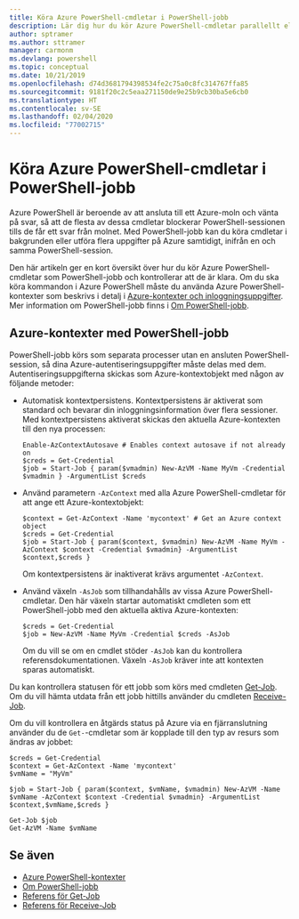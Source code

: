 ```yaml
---
title: Köra Azure PowerShell-cmdletar i PowerShell-jobb
description: Lär dig hur du kör Azure PowerShell-cmdletar parallellt eller som bakgrundsaktiviteter med hjälp av -AsJob och Start-Job.
author: sptramer
ms.author: sttramer
manager: carmonm
ms.devlang: powershell
ms.topic: conceptual
ms.date: 10/21/2019
ms.openlocfilehash: d74d3681794398534fe2c75a0c8fc314767ffa85
ms.sourcegitcommit: 9181f20c2c5eaa271150de9e25b9cb30ba5e6cb0
ms.translationtype: HT
ms.contentlocale: sv-SE
ms.lasthandoff: 02/04/2020
ms.locfileid: "77002715"
---
```

# <a name="run-azure-powershell-cmdlets-in-powershell-jobs"></a>Köra Azure PowerShell-cmdletar i PowerShell-jobb

Azure PowerShell är beroende av att ansluta till ett Azure-moln och vänta på svar, så att de flesta av dessa cmdletar blockerar PowerShell-sessionen tills de får ett svar från molnet.
Med PowerShell-jobb kan du köra cmdletar i bakgrunden eller utföra flera uppgifter på Azure samtidigt, inifrån en och samma PowerShell-session.

Den här artikeln ger en kort översikt över hur du kör Azure PowerShell-cmdletar som PowerShell-jobb och kontrollerar att de är klara. Om du ska köra kommandon i Azure PowerShell måste du använda Azure PowerShell-kontexter som beskrivs i detalj i [Azure-kontexter och inloggningsuppgifter](context-persistence.md).
Mer information om PowerShell-jobb finns i [Om PowerShell-jobb](/powershell/module/microsoft.powershell.core/about/about_jobs).

## <a name="azure-contexts-with-powershell-jobs"></a>Azure-kontexter med PowerShell-jobb

PowerShell-jobb körs som separata processer utan en ansluten PowerShell-session, så dina Azure-autentiseringsuppgifter måste delas med dem. Autentiseringsuppgifterna skickas som Azure-kontextobjekt med någon av följande metoder:

* Automatisk kontextpersistens. Kontextpersistens är aktiverat som standard och bevarar din inloggningsinformation över flera sessioner. Med kontextpersistens aktiverat skickas den aktuella Azure-kontexten till den nya processen:

  ```azurepowershell-interactive
  Enable-AzContextAutosave # Enables context autosave if not already on
  $creds = Get-Credential
  $job = Start-Job { param($vmadmin) New-AzVM -Name MyVm -Credential $vmadmin } -ArgumentList $creds
  ```

* Använd parametern `-AzContext` med alla Azure PowerShell-cmdletar för att ange ett Azure-kontextobjekt:

  ```azurepowershell-interactive
  $context = Get-AzContext -Name 'mycontext' # Get an Azure context object
  $creds = Get-Credential
  $job = Start-Job { param($context, $vmadmin) New-AzVM -Name MyVm -AzContext $context -Credential $vmadmin} -ArgumentList $context,$creds }
  ```

  Om kontextpersistens är inaktiverat krävs argumentet `-AzContext`.

* Använd växeln `-AsJob` som tillhandahålls av vissa Azure PowerShell-cmdletar. Den här växeln startar automatiskt cmdleten som ett PowerShell-jobb med den aktuella aktiva Azure-kontexten:

  ```azurepowershell-interactive
  $creds = Get-Credential
  $job = New-AzVM -Name MyVm -Credential $creds -AsJob
  ```

  Om du vill se om en cmdlet stöder `-AsJob` kan du kontrollera referensdokumentationen. Växeln `-AsJob` kräver inte att kontexten sparas automatiskt.

Du kan kontrollera statusen för ett jobb som körs med cmdleten [Get-Job](/powershell/module/microsoft.powershell.core/get-job). Om du vill hämta utdata från ett jobb hittills använder du cmdleten [Receive-Job](/powershell/module/microsoft.powershell.core/receive-job).

Om du vill kontrollera en åtgärds status på Azure via en fjärranslutning använder du de `Get-`-cmdletar som är kopplade till den typ av resurs som ändras av jobbet:

```azurepowershell-interactive
$creds = Get-Credential
$context = Get-AzContext -Name 'mycontext'
$vmName = "MyVm"

$job = Start-Job { param($context, $vmName, $vmadmin) New-AzVM -Name $vmName -AzContext $context -Credential $vmadmin} -ArgumentList $context,$vmName,$creds }

Get-Job $job
Get-AzVM -Name $vmName
```

## <a name="see-also"></a>Se även

* [Azure PowerShell-kontexter](context-persistence.md)
* [Om PowerShell-jobb](/powershell/module/microsoft.powershell.core/about/about_jobs)
* [Referens för Get-Job](/powershell/module/microsoft.powershell.core/get-job)
* [Referens för Receive-Job](/powershell/module/microsoft.powershell.core/receive-job)

